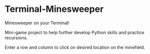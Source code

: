 # Terminal-Minesweeper
Minesweeper on your Terminal!

Mini-game project to help further develop Python skills and practice recursions.

Enter a row and column to click on desired location on the minefield.
